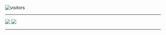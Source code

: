 ![visitors](https://visitor-badge.glitch.me/badge?page_id=page.id&left_color=green&right_color=red)

---

<p>
  <a align="left">
    <img src="https://github-readme-stats.vercel.app/api?username=KingHector&show_icons=true&theme=dracula" />
  </a> 
    
  <a align="right">
    <img src="https://i.imgur.com/Aa8mB8H.gif" />
  </a> 
</p>

---

